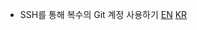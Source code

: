 - SSH를 통해 복수의 Git 계정 사용하기 [EN](https://medium.com/the-andela-way/a-practical-guide-to-managing-multiple-github-accounts-8e7970c8fd46) [KR](https://velog.io/@jay/multiplegithubaccounts)
